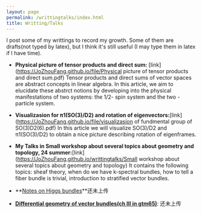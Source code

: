 ```yaml
---
layout: page
permalink: /writtingtalks/index.html
title: Writting/Talks
---
```


I post some of my writtings to record my growth. Some of them are drafts(not typed by latex), but I think it's still useful (I may type them in latex if I have time).

- **Physical picture of tensor products and direct sum:** [link](https://JoZhouFang.github.io/file/Physical picture of tensor products and direct sum.pdf)
Tensor products and direct sums of vector spaces are abstract concepts
in linear algebra. In this article, we aim to elucidate these abstrct notions
by developing into the physical manifestations of two systems: the 1/2-
spin system and the two -particle system.


- **Visualizasion for π1(SO(3)/D2) and rotation of eigenvectors:**[link](https://JoZhouFang.github.io/file/visualizasion of fundmental group of SO(3)D2(6).pdf) In this article we will visualize SO(3)/D2 and π1(SO(3)/D2) to obtain a nice picture describing rotation of eigenframes.


- **My Talks in Small workshop about several topics about geometry and topology, 24 summer:**[link](https://JoZhouFang.github.io/writtingtalks/Small workshop about several topics about geometry and topology) It contains the following topics: sheaf theory, when do we have k-spectral bundles, how to tell a fiber bundle is trivial, introduction to stratified vector bundles.

- **[Notes on Higgs bundles]()**还未上传

- **[Differential geometry of vector bundles(ch III in gtm65)]()**: 还未上传





